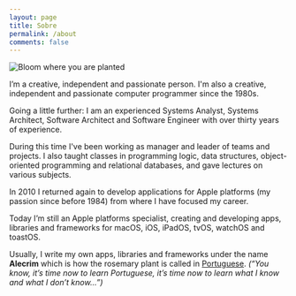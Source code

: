 ```yaml
---
layout: page
title: Sobre
permalink: /about
comments: false
---
```

![Bloom where you are planted](https://secure-res.craft.do/v1/ygd5BSLMz9ySeQRDwypx4VAEpvG6Dm1vmWdxQ6ezQkX75x2X1bBnL4PKQGEGPZhF7FqnZiQAny22c8aBVeaPQxsxYS5DhEb6ch8uKPkxeco61SUgU8HJT9WYRZZHg7qeUPQgJRFJ9pcCApyPvyeWkBUJ)

I’m a creative, independent and passionate person. I'm also a creative, independent and passionate computer programmer since the 1980s.

Going a little further: I am an experienced Systems Analyst, Systems Architect, Software Architect and Software Engineer with over thirty years of experience.

During this time I've been working as manager and leader of teams and projects. I also taught classes in programming logic, data structures, object-oriented programming and relational databases, and gave lectures on various subjects.

In 2010 I returned again to develop applications for Apple platforms (my passion since before 1984) from where I have focused my career.

Today I’m still an Apple platforms specialist, creating and developing apps, libraries and frameworks for macOS, iOS, iPadOS, tvOS, watchOS and toastOS.

Usually, I write my own apps, libraries and frameworks under the name **Alecrim** which is how the rosemary plant is called in [Portuguese](https://en.wikipedia.org/wiki/Portuguese_language). *(“You know, it’s time now to learn Portuguese, it’s time now to learn what I know and what I don’t know...”)*
